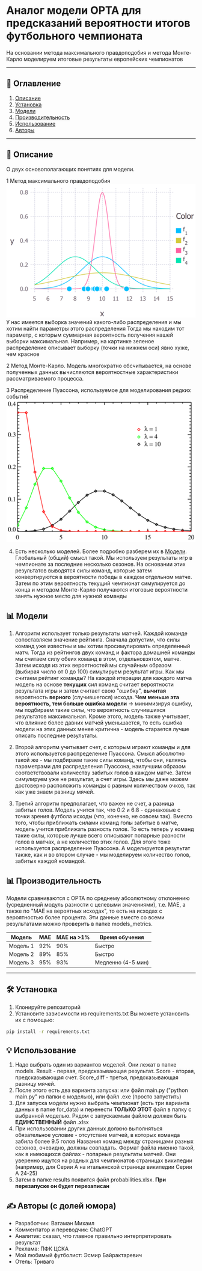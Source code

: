 # Аналог модели OPTA для предсказаний вероятности итогов футбольного чемпионата
На основании метода максимального правдоподобия и метода Монте-Карло моделируем итоговые результаты европейских чемпионатов

---

## 📌 Оглавление
1. [Описание](#описание)
2. [Установка](#установка)
3. [Модели](#модели)
4. [Производительность](#Производительность)
5. [Использование](#использование)
6. [Авторы](#авторы)

---

## 📖 Описание
О двух основополагающих понятиях для модели.
   
1 Метод максимального правдоподобия
![Метод максимального правдоподобия](images/MMP_for_README.png)
У нас имеется выборка значений какого-либо распределения и мы хотим найти параметры этого распределения
Тогда мы находим тот параметр, с которым суммарная вероятность получения нашей выборки максимальная.
Например, на картинке зеленое распределение описывает выборку (точки на нижнем оси) явно хуже, чем красное

2 Метод Монте-Карло. Модель многократно обсчитывается, на основе полученных данных вычисляются вероятностные характеристики рассматриваемого процесса.

3 Распределение Пуассона, используемое для моделирования редких событий
![Распределение Пуассона с разными параметрами](images/Poasson_dist.png)

4. Есть несколько моделей. Более подробно разберем их в [Модели](#Модели). Глобальный (общий) смысл такой. Мы используем результаты игр в чемпионате за последние несколько сезонов. На основании этих результатов выводятся силы команд, которые затем конвертируются в вероятности победы в каждом отдельном матче. Затем по этим вероятность текущий чемпионат симулируется до конца и методом Монте-Карло получаются итоговые вероятности занять нужное место для нужной команды

## 📊 Модели
1. Алгоритм использует только результаты матчей. Каждой команде сопоставляем значение рейтинга. Сначала допустим, что силы команд уже известны и мы хотим просимулировать определенный матч. Тогда из рейтингов двух команд и фактора домашней команды мы считаем силу обеих команд в этом, отдельновзятом, матче. Затем исходя из этих вероятностей мы случайным образом (выбирая число от 0 до 100) симулируем результат игры. 
Как мы считаем рейтинг команды? На каждой итерации для каждого матча модель на основе **текущих** сил команд считает вероятности результата игры и затем считает свою "ошибку", **вычитая** вероятность **верного** (случившегося) исхода. **Чем меньше эта вероятность, тем больше ошибка модели** -> минимизируя ошибку, мы подбираем такие силы, что вероятность случившихся результатов максимальная. Кроме этого, модель также учитывает, что влияние более давних матчей уменьшается, то есть ошибка модели на этих данных менее критична - модель старается лучше описать последние результаты.

2. Второй алгоритм учитывает счет, с которым играют команды и для этого используется распределение Пуассона. Смысл абсолютно такой же - мы подбираем такие силы команд, чтобы они, являясь параметрами для распределения Пуассона, наилучшим образом соответствовали количеству забитых голов в каждом матче. Затем симулируем уже не результат, а счет игры. Здесь мы даже можем достоверно расположить команды с равным количеством очков, так как уже знаем разницу мячей.

3. Третий алгоритм предполагает, что важен не счет, а разница забитых голов. Модель учится так, что 0:2 и 6:8 - одинаковые с точки зрения футбола исходы (что, конечно, не совсем так). Вместо того, чтобы приближать силами команд голы забитые в матче, модель учится приближать разность голов. То есть теперь у команд такие силы, которые лучше всего описывают попарные разности голов в матчах, а не количество этих голов. Для этого тоже используется распределение Пуассона. А моделируется результат также, как и во втором случае - мы моделируем количество голов, забитых каждой командой.

## 📊 Производительность
Модели сравниваются с OPTA по среднему абсолютному отклонению (усредненный модуль разности с целевыми значениями), т.е. MAE, а также по "MAE на вероятных исходах", то есть на исходах с вероятностью более процента. Эти данные вместе со всеми результатами можно проверить в папке models_metrics.

| Модель       | MAE     | MAE на >1%   | Время обучения     |
|--------------|---------|--------------|--------------------|
| Модель 1     | 92%     | 90%          | Быстро             |
| Модель 2     | 89%     | 85%          | Быстро             |
| Модель 3     | 95%     | 93%          | Медленно (4-5 мин) |

---
## 🛠 Установка
1. Клонируйте репозиторий
2. Установите зависимости из requirements.txt
Вы можете установить их с помощью:
```bash
pip install -r requirements.txt
```

## 💡 Использование
1. Надо выбрать один из вариантов моделей. Они лежат в папке models. Result - первая, предсказывающая результат. Score - вторая, предсказывающая счет. Score_diff - третья, предсказывающая разницу мячей. 
1. После этого есть два варианта запуска: или файл main.py ("python main.py" из папки с моделью), или файл .exe (просто запустить)
2. Для запуска модели нужно выбрать чемпионат (есть три варианта данных в папке for_data) и перенести **ТОЛЬКО ЭТОТ** файл в папку с выбранной моделью.
Рядом с запускаемым файлом должен быть **ЕДИНСТВЕННЫЙ** файл .xlsx
3. При использовании других данных должно выполняться обязательное условие - отсутствие матчей, в которых команда забила более 9.5 голов
Названия команд между страницами разных сезонов, очевидно, должны совпадать. Формат файла именно такой, как в имеющихся файлах - попарные результаты матчей.
Они уверенно ищутся на родных для чемпионатов страницах википедии (например, для Серии А на итальянской странице википедии Серии А 24-25)
4. Затем в папке results появится файл probabilities.xlsx. **При перезапуске он будет перезаписан**

## ✍️ Авторы (с долей юмора)
- Разработчик: Ватаман Михаил
- Комментатор и переводчик: ChatGPT
- Аналитик: сказал, что главное правильно интерпретировать результат
- Реклама: ПФК ЦСКА
- Мой любимый футболист: Эсмир Байрактаревич
- Отель: Триваго 
